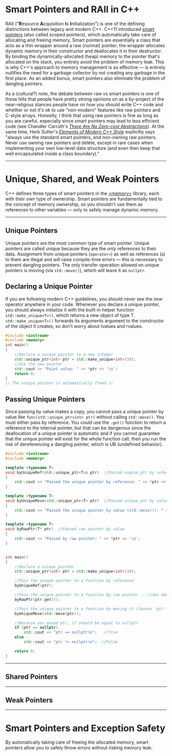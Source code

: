 # Smart Pointers and RAII in C++
RAII ("**R**esource **A**cquisition **I**s **I**nitialization") is one of the defining distinctions between legacy and modern C++. C++11 introduced [smart pointers](https://github.com/EthanC2/Notes-and-Writeups/blob/main/C%2B%2B/Memory%20Management/Smart%20Pointers%20and%20RAII.md) (also called scoped pointers), which automatically take care of allocating and freeing memory.
Smart pointers are essentially a class that acts as a thin wrapper around a raw (normal) pointer; the wrapper allocates dynamic memory in their constructor and deallocates it in
their destructor. By binding the dynamically-allocated (heap) memory to the pointer that's allocated on the stack, you entirely avoid the problem of memory leak. This is why C++'s approach to memory management is so effective — is entirely nullifies the need for a garbage collector by not creating any garbage in the first place. As an added bonus, smart pointers also eliminate the problem of dangling pointers.

As a (cultural?) note, the debate between raw vs smart pointers is one of those hills that people have pretty strong opinions on as a by-project of the near-religous stances people have on how you should write C++ code and whether or not it's ok to use "non-modern" features like raw pointers and C-style arrays. Honestly, I think that using raw pointers is fine as long as you are careful, especially since smart pointers may lead to less efficient code (see Chandler Carruth's [_There Are No Zero-cost Abstractions_](https://www.youtube.com/watch?v=rHIkrotSwcc)). At the same time, Herb Sutter's [_Elements of Modern C++ Style_](https://herbsutter.com/elements-of-modern-c-style/) explicitly says "always use the standard smart pointers, and non-owning raw pointers. Never use owning raw pointers and delete, except in rare cases when 
implementing your own low-level data structure (and even then keep that well encapsulated inside a class boundary)."

---

# Unique, Shared, and Weak Pointers
C++ defines three types of smart pointers in the [\<memory\>](https://en.cppreference.com/w/cpp/header/memory) library, each with their own type of ownership.
Smart pointers are fundamentally tied to the concept of memory ownership, so you shouldn't use them as references to other variables — only to safely manage dynamic memory.

---

## Unique Pointers
Unique pointers are the most common type of smart pointer. Unique pointers are called unique because they are the _only_ references to their data. Assignment from
unique pointers (`operator=`) as well as references (`&`) to them are illegal and will raise compile-time errors — this is necessary to prevent dangling pointers. 
The only transfer operation allowed on unique pointers is moving (via `std::move()`), which will leave it as `nullptr`.

## Declaring a Unique Pointer
If you are following modern C++ guidelines, you should never see the _new_ operator anywhere in your code. Whenever you declare a unique pointer, you should
always initialize it with the built-in helper function `std::make_unique<T>()`, which returns a new object of type T. `std::make_unique<T>()` forwards its arguments
argument to the constructor of the object it creates, so don't worry about lvalues and rvalues.

```C++
#include <iostream>
#include <memory>                                                                                                                                                                  
int main()
{
    //Declare a unique pointer to a new integer
    std::unique_ptr<int> ptr = std::make_unique<int>(10);                                                                                                                                                                                                                               
    //Use the new pointer
    std::cout << "Point value: " << *ptr << '\n';                                                                                                                                                                                                                                          
    return 0;
}                                                                                                                                                                                                                                                                                       
// The unique pointer is automatically freed //
```

## Passing Unique Pointers
Since passing by value makes a copy, you cannot pass a unique pointer by value like `func(std::unique_ptr<int> ptr)` without calling `std::move()`. You must either pass by reference. You _could_ use the `.get()` function to return a reference to the internal pointer, but that can be dangerous since the deallocation of a unique
pointer is automatic and if you cannot guarantee that the unique pointer will exist for the whole function call, then you run the risk of dereferencing a dangling pointer,
which is UB (undefined behavior).

```C++
#include <iostream>
#include <memory>

template <typename T>
void byUniqueRef(std::unique_ptr<T>& ptr)  //Passed unqiue_ptr by reference
{
    std::cout << "Passed the unique pointer by reference: " << *ptr << '\n';
}

template <typename T>
void byUniqueMove(std::unique_ptr<T> ptr)  //Passed unique_ptr by value (requires std::move()!)
{
    std::cout << "Passed the unique pointer by value (std::move()): " << *ptr << '\n';
}

template <typename T>
void byRawPtr(T* ptr)  //Passed raw pointer by value
{
    std::cout << "Passed by raw pointer: " << *ptr << '\n';
}


int main()
{
    //Declare a unique pointer
    std::unique_ptr<int> ptr = std::make_unique<int>(10);

    //Pass the unique pointer to a function by reference
    byUniqueRef(ptr);

    //Pass the unique pointer to a function by raw pointer -- risks dangling pointer! (ok, not in this context, but others)
    byRawPtr(ptr.get());

    //Pass the unique pointer to a function by moving it (leaves 'ptr' as a nullptr)
    byUniqueMove(std::move(ptr));

    //Because you moved ptr, it should be equal to nullptr
    if (ptr == nullptr)
        std::cout << "ptr == nullptr\n";   //True
    else
        std::cout << "ptr != nullptr\n";  //False

    return 0;
}
```

---

## Shared Pointers

---

## Weak Pointers

---

# Smart Pointers and Exception Safety
By automatically taking care of freeing the allocated memory, smart pointers allow you to safely throw errors without risking memory leak.
